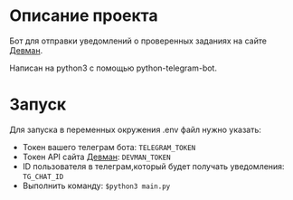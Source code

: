 # Описание проекта #  

Бот для отправки уведомлений о проверенных заданиях на сайте [Девман](https://dvmn.org).  

Написан на  python3 с помощью python-telegram-bot.  


# Запуск #  

Для запуска в переменных окружения .env файл нужно указать:

* Токен вашего телеграм бота: `TELEGRAM_TOKEN`
* Токен API сайта [Девман](https://dvmn.org): `DEVMAN_TOKEN`
* ID пользователя в телеграм,который будет получать уведомления: `TG_CHAT_ID`
* Выполнить команду: `$python3 main.py`
